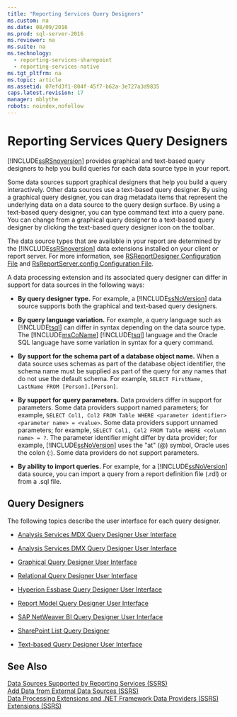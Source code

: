```yaml
---
title: "Reporting Services Query Designers"
ms.custom: na
ms.date: 08/09/2016
ms.prod: sql-server-2016
ms.reviewer: na
ms.suite: na
ms.technology: 
  - reporting-services-sharepoint
  - reporting-services-native
ms.tgt_pltfrm: na
ms.topic: article
ms.assetid: 07efd3f1-804f-45f7-b62a-3e727a3d9835
caps.latest.revision: 17
manager: mblythe
robots: noindex,nofollow
---
```

# Reporting Services Query Designers
[!INCLUDE[ssRSnoversion](../../Topics/TopicNameContainA/tokens/ssRSnoversion_md.md)] provides graphical and text-based query designers to help you build queries for each data source type in your report.  
  
 Some data sources support graphical designers that help you build a query interactively. Other data sources use a text-based query designer. By using a graphical query designer, you can drag metadata items that represent the underlying data on a data source to the query design surface. By using a text-based query designer, you can type command text into a query pane. You can change from a graphical query designer to a text-based query designer by clicking the text-based query designer icon on the toolbar.  
  
 The data source types that are available in your report are determined by the [!INCLUDE[ssRSnoversion](../../Topics/TopicNameContainA/tokens/ssRSnoversion_md.md)] data extensions installed on your client or report server. For more information, see [RSReportDesigner Configuration File](../../Topics/TopicNameNotContainA/RSReportDesigner-Configuration-File.md) and [RsReportServer.config Configuration File](../../Topics/TopicNameNotContainA/RsReportServer.config-Configuration-File.md).  
  
 A data processing extension and its associated query designer can differ in support for data sources in the following ways:  
  
-   **By query designer type.** For example, a [!INCLUDE[ssNoVersion](../../Topics/TopicNameContainA/tokens/ssNoVersion_md.md)] data source supports both the graphical and text-based query designers.  
  
-   **By query language variation.** For example, a query language such as [!INCLUDE[tsql](../../Topics/TopicNameContainA/tokens/tsql_md.md)] can differ in syntax depending on the data source type. The [!INCLUDE[msCoName](../../Topics/TopicNameContainA/tokens/msCoName_md.md)] [!INCLUDE[tsql](../../Topics/TopicNameContainA/tokens/tsql_md.md)] language and the Oracle SQL language have some variation in syntax for a query command.  
  
-   **By support for the schema part of a database object name.** When a data source uses schemas as part of the database object identifier, the schema name must be supplied as part of the query for any names that do not use the default schema. For example, `SELECT FirstName, LastName FROM [Person].[Person]`.  
  
-   **By support for query parameters.** Data providers differ in support for parameters. Some data providers support named parameters; for example, `SELECT Col1, Col2 FROM Table WHERE <parameter identifier><parameter name> = <value>`. Some data providers support unnamed parameters; for example, `SELECT Col1, Col2 FROM Table WHERE <column name> = ?`. The parameter identifier might differ by data provider; for example, [!INCLUDE[ssNoVersion](../../Topics/TopicNameContainA/tokens/ssNoVersion_md.md)] uses the "at" (@) symbol, Oracle uses the colon (:). Some data providers do not support parameters.  
  
-   **By ability to import queries.** For example, for a [!INCLUDE[ssNoVersion](../../Topics/TopicNameContainA/tokens/ssNoVersion_md.md)] data source, you can import a query from a report definition file (.rdl) or from a .sql file.  
  
## Query Designers  
 The following topics describe the user interface for each query designer.  
  
-   [Analysis Services MDX Query Designer User Interface](../../Topics/TopicNameNotContainA/Analysis-Services-MDX-Query-Designer-User-Interface.md)  
  
-   [Analysis Services DMX Query Designer User Interface](../../Topics/TopicNameNotContainA/Analysis-Services-DMX-Query-Designer-User-Interface.md)  
  
-   [Graphical Query Designer User Interface](../../Topics/TopicNameNotContainA/Graphical-Query-Designer-User-Interface.md)  
  
-   [Relational Query Designer User Interface](../../Topics/TopicNameNotContainA/Relational-Query-Designer-User-Interface.md)  
  
-   [Hyperion Essbase Query Designer User Interface](../../Topics/TopicNameNotContainA/Hyperion-Essbase-Query-Designer-User-Interface.md)  
  
-   [Report Model Query Designer User Interface](../../Topics/TopicNameNotContainA/Report-Model-Query-Designer-User-Interface.md)  
  
-   [SAP NetWeaver BI Query Designer User Interface](../../Topics/TopicNameNotContainA/SAP-NetWeaver-BI-Query-Designer-User-Interface.md)  
  
-   [SharePoint List Query Designer](../../Topics/TopicNameNotContainA/SharePoint-List-Query-Designer.md)  
  
-   [Text-based Query Designer User Interface](../../Topics/TopicNameNotContainA/Text-based-Query-Designer-User-Interface.md)  
  
## See Also  
 [Data Sources Supported by Reporting Services (SSRS)](../../Topics/TopicNameNotContainA/Data-Sources-Supported-by-Reporting-Services--SSRS-.md)   
 [Add Data from External Data Sources (SSRS)](../../Topics/TopicNameNotContainA/Add-Data-from-External-Data-Sources--SSRS-.md)   
 [Data Processing Extensions and .NET Framework Data Providers (SSRS)](../../Topics/TopicNameNotContainA/Data-Processing-Extensions-and-.NET-Framework-Data-Providers--SSRS-.md)   
 [Extensions (SSRS)](../../Topics/TopicNameNotContainA/Extensions--SSRS-.md)